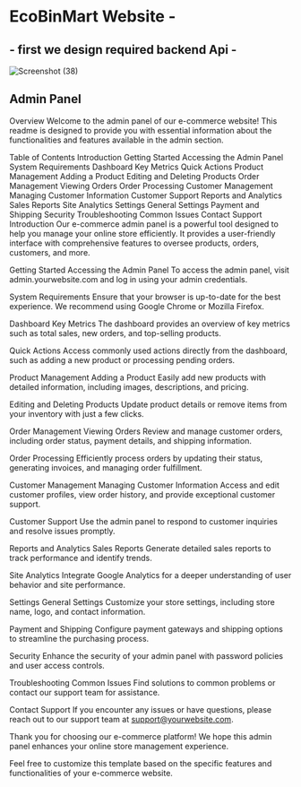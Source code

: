 # EcoBinMart Website -

## - first we design required backend Api -
 



![Screenshot (38)](https://github.com/itsAniketChavan/EcoBinMart/assets/115894292/8cb4598b-5bff-4901-b7f5-786c2849f35c)














## Admin Panel  
Overview
Welcome to the admin panel of our e-commerce website! This readme is designed to provide you with essential information about the functionalities and features available in the admin section.

Table of Contents
Introduction
Getting Started
Accessing the Admin Panel
System Requirements
Dashboard
Key Metrics
Quick Actions
Product Management
Adding a Product
Editing and Deleting Products
Order Management
Viewing Orders
Order Processing
Customer Management
Managing Customer Information
Customer Support
Reports and Analytics
Sales Reports
Site Analytics
Settings
General Settings
Payment and Shipping
Security
Troubleshooting
Common Issues
Contact Support
Introduction
Our e-commerce admin panel is a powerful tool designed to help you manage your online store efficiently. It provides a user-friendly interface with comprehensive features to oversee products, orders, customers, and more.

Getting Started
Accessing the Admin Panel
To access the admin panel, visit admin.yourwebsite.com and log in using your admin credentials.

System Requirements
Ensure that your browser is up-to-date for the best experience. We recommend using Google Chrome or Mozilla Firefox.

Dashboard
Key Metrics
The dashboard provides an overview of key metrics such as total sales, new orders, and top-selling products.

Quick Actions
Access commonly used actions directly from the dashboard, such as adding a new product or processing pending orders.

Product Management
Adding a Product
Easily add new products with detailed information, including images, descriptions, and pricing.

Editing and Deleting Products
Update product details or remove items from your inventory with just a few clicks.

Order Management
Viewing Orders
Review and manage customer orders, including order status, payment details, and shipping information.

Order Processing
Efficiently process orders by updating their status, generating invoices, and managing order fulfillment.

Customer Management
Managing Customer Information
Access and edit customer profiles, view order history, and provide exceptional customer support.

Customer Support
Use the admin panel to respond to customer inquiries and resolve issues promptly.

Reports and Analytics
Sales Reports
Generate detailed sales reports to track performance and identify trends.

Site Analytics
Integrate Google Analytics for a deeper understanding of user behavior and site performance.

Settings
General Settings
Customize your store settings, including store name, logo, and contact information.

Payment and Shipping
Configure payment gateways and shipping options to streamline the purchasing process.

Security
Enhance the security of your admin panel with password policies and user access controls.

Troubleshooting
Common Issues
Find solutions to common problems or contact our support team for assistance.

Contact Support
If you encounter any issues or have questions, please reach out to our support team at support@yourwebsite.com.

Thank you for choosing our e-commerce platform! We hope this admin panel enhances your online store management experience.

Feel free to customize this template based on the specific features and functionalities of your e-commerce website.
